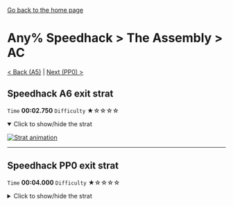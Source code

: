 [Go back to the home page](https://github.com/Doublevil/scbspeedrun)

# Any% Speedhack > The Assembly > AC

[< Back (A5)](https://github.com/Doublevil/scbspeedrun/blob/main/levels/any_sh/A/A5.md) | [Next (PP0) >](https://github.com/Doublevil/scbspeedrun/blob/main/levels/any_sh/pp/PP0.md)

## Speedhack A6 exit strat

`Time` **00:02.750** `Difficulty` ★☆☆☆☆
<details open>
  <summary>Click to show/hide the strat</summary>

  [![Strat animation](https://github.com/Doublevil/scbspeedrun/blob/main/media/levels/A/AC_S_A6Exit.webp)](https://github.com/Doublevil/scbspeedrun/blob/main/media/levels/A/AC_S_A6Exit.mp4?raw=true)
</details>

---
## Speedhack PP0 exit strat

`Time` **00:04.000** `Difficulty` ★☆☆☆☆
<details>
  <summary>Click to show/hide the strat</summary>

  [![Strat animation](https://github.com/Doublevil/scbspeedrun/blob/main/media/levels/A/AC_S_PP0Strat.webp)](https://github.com/Doublevil/scbspeedrun/blob/main/media/levels/A/AC_S_PP0Strat.mp4?raw=true)
</details>
